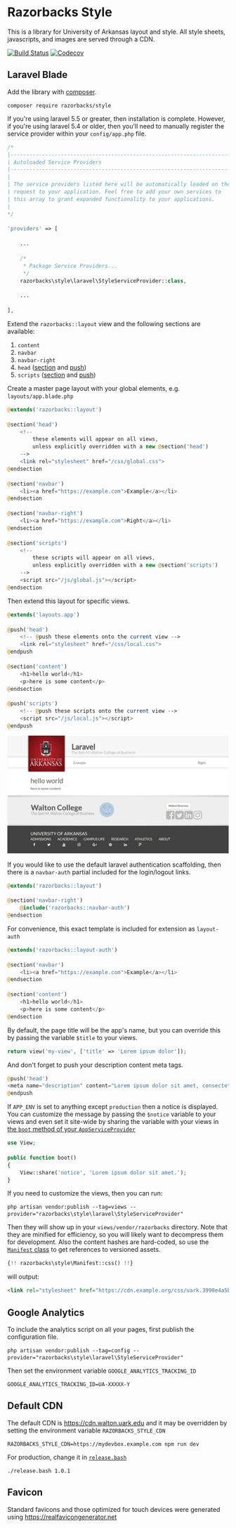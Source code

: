 # Razorbacks Style

This is a library for University of Arkansas layout and style.
All style sheets, javascripts, and images are served through a CDN.

[![Build Status][3]][4] [![Codecov][8]][7]

## Laravel Blade

Add the library with [composer][9].

    composer require razorbacks/style

If you're using laravel 5.5 or greater, then installation is complete.
However, if you're using laravel 5.4 or older, then you'll need to manually
register the service provider within your `config/app.php` file.

```php
/*
|--------------------------------------------------------------------------
| Autoloaded Service Providers
|--------------------------------------------------------------------------
|
| The service providers listed here will be automatically loaded on the
| request to your application. Feel free to add your own services to
| this array to grant expanded functionality to your applications.
|
*/

'providers' => [

    ...

    /*
     * Package Service Providers...
     */
    razorbacks\style\laravel\StyleServiceProvider::class,

    ...

],
```

Extend the `razorbacks::layout` view and the following sections are available:

1. `content`
2. `navbar`
3. `navbar-right`
4. `head` ([section][12] and [push][11])
5. `scripts` ([section][12] and [push][11])

Create a master page layout with your global elements,
e.g. `layouts/app.blade.php`

```php
@extends('razorbacks::layout')

@section('head')
    <!--
        these elements will appear on all views,
        unless explicitly overridden with a new @section('head')
    -->
    <link rel="stylesheet" href="/css/global.css">
@endsection

@section('navbar')
    <li><a href="https://example.com">Example</a></li>
@endsection

@section('navbar-right')
    <li><a href="https://example.com">Right</a></li>
@endsection

@section('scripts')
    <!--
        these scripts will appear on all views,
        unless explicitly overridden with a new @section('scripts')
    -->
    <script src="/js/global.js"></script>
@endsection
```

Then extend this layout for specific views.

```php
@extends('layouts.app')

@push('head')
    <!-- @push these elements onto the current view -->
    <link rel="stylesheet" href="/css/local.css">
@endpush

@section('content')
    <h1>hello world</h1>
    <p>here is some content</p>
@endsection

@push('scripts')
    <!-- @push these scripts onto the current view -->
    <script src="/js/local.js"></script>
@endpush
```

![example layout screenshot][10]

If you would like to use the default laravel authentication scaffolding,
then there is a `navbar-auth` partial included for the login/logout links.

```php
@extends('razorbacks::layout')

@section('navbar-right')
    @include('razorbacks::navbar-auth')
@endsection
```

For convenience, this exact template is included for extension as `layout-auth`

```php
@extends('razorbacks::layout-auth')

@section('navbar')
    <li><a href="https://example.com">Example</a></li>
@endsection

@section('content')
    <h1>hello world</h1>
    <p>here is some content</p>
@endsection
```

By default, the page title will be the app's name, but you can override this by
passing the variable `$title` to your views.

```php
return view('my-view', ['title' => 'Lorem ipsum dolor']);
```

And don't forget to push your description content meta tags.

```php
@push('head')
<meta name="description" content="Lorem ipsum dolor sit amet, consectetur.">
@endpush
```

If `APP_ENV` is set to anything except `production` then a notice is displayed.
You can customize the message by passing the `$notice` variable to your views
and even set it site-wide by sharing the variable with your views in
[the `boot` method of your `AppServiceProvider`][14]

```php
use View;

public function boot()
{
    View::share('notice', 'Lorem ipsum dolor sit amet.');
}
```

If you need to customize the views, then you can run:

    php artisan vendor:publish --tag=views --provider="razorbacks\style\laravel\StyleServiceProvider"

Then they will show up in your `views/vendor/razorbacks` directory.
Note that they are minified for efficiency, so you will likely want to
decompress them for development. Also the content hashes are hard-coded,
so use the [`Manifest` class][1] to get references to versioned assets.

```php
{!! razorbacks\style\Manifest::css() !!}
```

will output:

```html
<link rel="stylesheet" href="https://cdn.example.org/css/uark.3990e4a5bd9002a3753cf135b6096f73.css">
```

## Google Analytics

To include the analytics script on all your pages, first publish the configuration file.

    php artisan vendor:publish --tag=config --provider="razorbacks\style\laravel\StyleServiceProvider"

Then set the environment variable `GOOGLE_ANALYTICS_TRACKING_ID`

    GOOGLE_ANALYTICS_TRACKING_ID=UA-XXXXX-Y

## Default CDN

The default CDN is https://cdn.walton.uark.edu and it may be overridden by
setting the environment variable `RAZORBACKS_STYLE_CDN`

    RAZORBACKS_STYLE_CDN=https://mydevbox.example.com npm run dev

For production, change it in [`release.bash`][13]

    ./release.bash 1.0.1

## Favicon

Standard favicons and those optimized for touch devices were generated using
https://realfavicongenerator.net

[1]:./php/Manifest.php
[3]:https://travis-ci.org/razorbacks/style.svg?branch=master
[4]:https://travis-ci.org/razorbacks/style
[7]:https://codecov.io/gh/razorbacks/style/branch/master
[8]:https://img.shields.io/codecov/c/github/razorbacks/style/master.svg
[9]:https://getcomposer.org/
[10]:./docs/images/example-layout.jpg
[11]:https://laravel.com/docs/5.4/blade#stacks
[12]:https://laravel.com/docs/5.4/blade#template-inheritance
[13]:./release.bash
[14]:https://laravel.com/docs/5.4/views#passing-data-to-views
